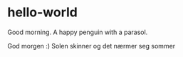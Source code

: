 # hello-world
Good morning. A happy penguin with a parasol.

God morgen :) Solen skinner og det nærmer seg sommer
